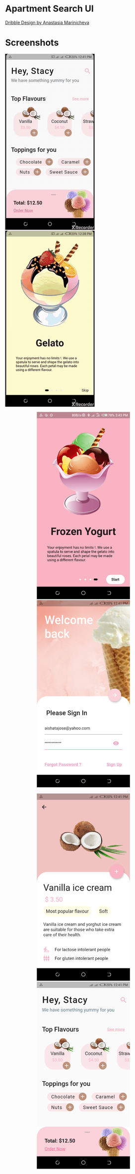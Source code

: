 # Apartment Search UI  
<a href='https://dribbble.com/shots/6740286-Ice-Cream/attachments'> Dribble Design by Anastasia Marinicheva </a>


# Screenshots
![Onboarding Demo](/Screenshots/icecream.gif)
![App demo](/Screenshots/onboarding.gif)
<div align="center">
    <img src="/Screenshots/2.png" width="300px"</img> <nbsp><nbsp>
    <img src="/Screenshots/3.png" width="300px"</img> 
    </br></br>
    <img src="/Screenshots/5.png" width="300px"</img> <nbsp><nbsp>
    <img src="/Screenshots/4.png" width="300px"</img> 
    </br></br>

</div>
